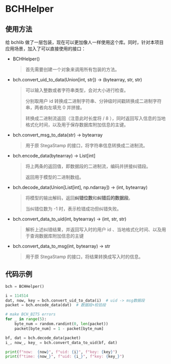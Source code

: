 #  BCHHelper

## 使用方法

给 bchlib 做了一层包装，现在可以更加像人一样使用这个库。同时，针对本项目应用场景，加入了可以直接使用的接口：

- BCHHelper()

  > 首先需要创建一个对象来调用所有包装的方法。

- bch.convert_uid_to_data(Union[int, str]) -> (bytearray, str, str)

  > 可以输入整数或者字符串类型，会对大小进行检查。
  >
  > 分别取用户 id 转换成二进制字符串、分钟级时间戳转换成二进制字符串，两者向左填充 0 并拼接。
  >
  > 转换成二进制流返回（注意此时长度将 / 8 ），同时返回写入信息的当地格式化时间，以及用于保存数据库附加信息的主键。

- bch.convert_msg_to_data(str) -> bytearray

  > 用于原 StegaStamp 的接口，将字符串信息转换成二进制流。

- bch.encode_data(bytearray) -> List[int]

  > 将上两条的返回值，即数据段的二进制流，编码并拼接纠错段。
  >
  > 返回用于模型的二进制数组。

- bch.decode_data(Union[List[int], np.ndarray]) -> (int, bytearray)

  > 将模型的输出解码，返回**纠错位数**和**纠错后的数据段**。
  >
  > 当纠错位数为 -1 时，表示检错成功但纠错失败。

- bch.convert_data_to_uid(int, bytearray) -> (int, str, str)

  > 解析上述纠错结果，并返回写入时的用户 id 、当地格式化时间、以及用于查询数据库附加信息的主键

- bch.convert_data_to_msg(int, bytearray) -> str

  > 用于原 StegaStamp 的接口，将结果转换成写入时的信息。

## 代码示例

```python
bch = BCHHelper()

i = 114514
dat, now, key = bch.convert_uid_to_data(i)  # uid -> msg数据段
packet = bch.encode_data(dat)  # 数据段+校验段

# make BCH_BITS errors
for _ in range(5):
    byte_num = random.randint(0, len(packet))
    packet[byte_num] = 1 - packet[byte_num]

bf, dat = bch.decode_data(packet)
i_, now_, key_ = bch.convert_data_to_uid(bf, dat)

print(f"now:  {now}", f"uid: {i}", f"key: {key}")
print(f"time: {now_}", f"uid: {i_}", f"key: {key_}")
```

